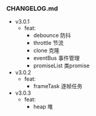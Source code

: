 ### CHANGELOG.md  

- v3.0.1  
  - feat:  
    - debounce 防抖  
    - throttle 节流  
    - clone 克隆  
    - eventBus 事件管理  
    - promiseList 类promise  
- v3.0.2
  - feat:
    - frameTask 逐帧任务  
- v3.0.3
  - feat:
    - heap 堆